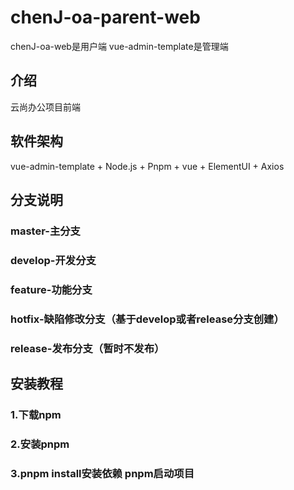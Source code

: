 # chenJ-oa-parent-web
chenJ-oa-web是用户端 vue-admin-template是管理端
## 介绍
云尚办公项目前端

## 软件架构
vue-admin-template + Node.js + Pnpm + vue + ElementUI + Axios

## 分支说明
### master-主分支
### develop-开发分支
### feature-功能分支
### hotfix-缺陷修改分支（基于develop或者release分支创建）
### release-发布分支（暂时不发布）

## 安装教程
### 1.下载npm
### 2.安装pnpm
### 3.pnpm install安装依赖 pnpm启动项目
